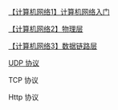 
[【计算机网络1】计算机网络入门](https://blog.csdn.net/qq_38350635/article/details/103654314)

[【计算机网络2】物理层](https://blog.csdn.net/qq_38350635/article/details/103936270)

[【计算机网络3】数据链路层](https://blog.csdn.net/qq_38350635/article/details/119831604)

[UDP 协议](https://blog.csdn.net/qq_38350635/article/details/103905021)

TCP 协议

Http 协议

